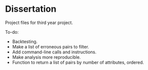 # Dissertation

Project files for third year project.

To-do:
- Backtesting.
- Make a list of erroneous pairs to filter.
- Add command-line calls and instructions.
- Make analysis more reproducible.
- Function to return a list of pairs by number of attributes, ordered.
